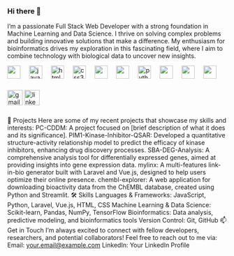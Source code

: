 ### Hi there 👋 

I’m a passionate Full Stack Web Developer with a strong foundation in Machine Learning and Data Science. I thrive on solving complex problems and building innovative solutions that make a difference. My enthusiasm for bioinformatics drives my exploration in this fascinating field, where I aim to combine technology with biological data to uncover new insights.

<div align="left">
  <img src="https://cdn.jsdelivr.net/gh/devicons/devicon@latest/icons/php/php-original.svg" height="30" />
  <img width="12" />
  <img src="https://cdn.jsdelivr.net/gh/devicons/devicon/icons/javascript/javascript-original.svg" height="30" alt="javascript logo"  />
  <img width="12" />
  <img src="https://cdn.jsdelivr.net/gh/devicons/devicon/icons/html5/html5-original.svg" height="30" alt="html5 logo"  />
  <img width="12" />
  <img src="https://cdn.jsdelivr.net/gh/devicons/devicon/icons/css3/css3-original.svg" height="30" alt="css3 logo"  />
  <img width="12" />
  <img src="https://cdn.jsdelivr.net/gh/devicons/devicon@latest/icons/vuejs/vuejs-original.svg" height="30" />
  <img width="12" />
  <img src="https://cdn.jsdelivr.net/gh/devicons/devicon@latest/icons/laravel/laravel-original.svg" height="30" />
  <img width="12" />
  <img src="https://cdn.jsdelivr.net/gh/devicons/devicon/icons/python/python-original.svg" height="30" alt="python logo"  />
  <img width="12" />
  <img src="https://cdn.jsdelivr.net/gh/devicons/devicon@latest/icons/tensorflow/tensorflow-original.svg" height="30"  />
  <img width="12" />
  <img src="https://cdn.jsdelivr.net/gh/devicons/devicon@latest/icons/pandas/pandas-original-wordmark.svg" height="30" />
  <img width="12" />
  <img src="https://cdn.jsdelivr.net/gh/devicons/devicon@latest/icons/numpy/numpy-original.svg" height="30" />


</div>

###

<div align="left">
  <a href="mailto:aramdonyaeeofficial@gmail.com"><img src="https://img.shields.io/static/v1?message=Gmail&logo=gmail&label=&color=D14836&logoColor=white&labelColor=&style=for-the-badge" height="35" alt="gmail logo"  /></a>
  <a href="https://www.linkedin.com/in/aram-donyaee"><img src="https://img.shields.io/static/v1?message=LinkedIn&logo=linkedin&label=&color=0077B5&logoColor=white&labelColor=&style=for-the-badge" height="35" alt="linkedin logo"  /></a>
</div>

###

🌟 Projects
Here are some of my recent projects that showcase my skills and interests:
PC-CDDM: A project focused on [brief description of what it does and its significance].
PIM1-Kinase-Inhibitor-QSAR: Developed a quantitative structure-activity relationship model to predict the efficacy of kinase inhibitors, enhancing drug discovery processes.
SBA-DEG-Analysis: A comprehensive analysis tool for differentially expressed genes, aimed at providing insights into gene expression data.
mylinx: A multi-features link-in-bio generator built with Laravel and Vue.js, designed to help users optimize their online presence.
chembl-explorer: A web application for downloading bioactivity data from the ChEMBL database, created using Python and Streamlit.
🛠️ Skills
Languages & Frameworks: JavaScript, Python, Laravel, Vue.js, HTML, CSS
Machine Learning & Data Science: Scikit-learn, Pandas, NumPy, TensorFlow
Bioinformatics: Data analysis, predictive modeling, and bioinformatics tools
Version Control: Git, GitHub
📫 Get in Touch
I’m always excited to connect with fellow developers, researchers, and potential collaborators! Feel free to reach out to me via:
Email: your.email@example.com
LinkedIn: Your LinkedIn Profile
